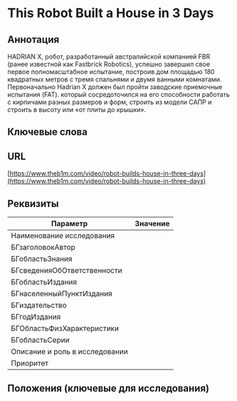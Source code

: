# This Robot Built a House in 3 Days

## Аннотация

HADRIAN X, робот, разработанный австралийской компанией FBR (ранее известной как Fastbrick Robotics), успешно завершил свое первое полномасштабное испытание, построив дом площадью 180 квадратных метров с тремя спальнями и двумя ванными комнатами. Первоначально Hadrian X должен был пройти заводские приемочные испытания (FAT). который сосредоточился на его способности работать с кирпичами разных размеров и форм, строить из модели САПР и строить в высоту или «от плиты до крышки».

## Ключевые слова

## URL

[https://www.theb1m.com/video/robot-builds-house-in-three-days](https://www.theb1m.com/video/robot-builds-house-in-three-days)

## Реквизиты

| Параметр                       | Значение |
| ------------------------------ | -------- |
| Наименование исследования      |          |
| БГзаголовокАвтор               |          |
| БГобластьЗнания                |          |
| БГсведенияОбОтветственности    |          |
| БГобластьИздания               |          |
| БГнаселенныйПунктИздания       |          |
| БГиздательство                 |          |
| БГгодИздания                   |          |
| БГОбластьФизХарактеристики     |          |
| БГобластьСерии                 |          |
| Описание и роль в исследовании |          |
| Приоритет                      |          |

## Положения (ключевые для исследования)
